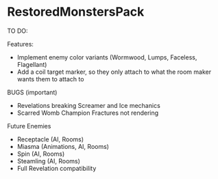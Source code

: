 # RestoredMonstersPack

TO DO:

Features:
- Implement enemy color variants (Wormwood, Lumps, Faceless, Flagellant)
- Add a coil target marker, so they only attach to what the room maker wants them to attach to

BUGS (important)
- Revelations breaking Screamer and Ice mechanics
- Scarred Womb Champion Fractures not rendering

Future Enemies
- Receptacle (AI, Rooms)
- Miasma (Animations, AI, Rooms)
- Spin (AI, Rooms)
- Steamling (AI, Rooms)
- Full Revelation compatibility 
